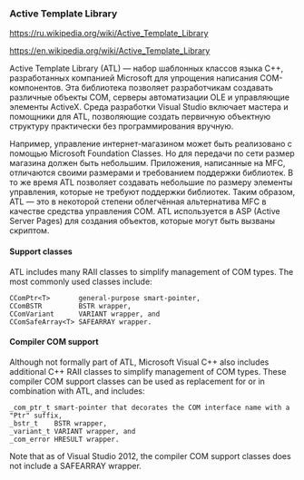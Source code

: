 ### Active Template Library

https://ru.wikipedia.org/wiki/Active_Template_Library

https://en.wikipedia.org/wiki/Active_Template_Library

Active Template Library (ATL) — набор шаблонных классов языка C++, разработанных компанией Microsoft для упрощения написания COM-компонентов. Эта библиотека позволяет разработчикам создавать различные объекты COM, серверы автоматизации OLE и управляющие элементы ActiveX. Среда разработки Visual Studio включает мастера и помощники для ATL, позволяющие создать первичную объектную структуру практически без программирования вручную.

Например, управление интернет-магазином может быть реализовано с помощью Microsoft Foundation Classes. Но для передачи по сети размер магазина должен быть небольшим. Приложения, написанные на MFC, отличаются своими размерами и требованием поддержки библиотек. В то же время ATL позволяет создавать небольшие по размеру элементы управления, которые не требуют поддержки библиотек. Таким образом, ATL — это в некоторой степени облегчённая альтернатива MFC в качестве средства управления COM. ATL используется в ASP (Active Server Pages) для создания объектов, которые могут быть вызваны скриптом.

#### Support classes

ATL includes many RAII classes to simplify management of COM types. The most commonly used classes include:

```
CComPtr<T>       general-purpose smart-pointer,
CComBSTR         BSTR wrapper,
CComVariant      VARIANT wrapper, and
CComSafeArray<T> SAFEARRAY wrapper.
```

#### Compiler COM support

Although not formally part of ATL, Microsoft Visual C++ also includes additional C++ RAII classes to simplify management of COM types. These compiler COM support classes can be used as replacement for or in combination with ATL, and includes:

```
_com_ptr_t smart-pointer that decorates the COM interface name with a "Ptr" suffix,
_bstr_t    BSTR wrapper,
_variant_t VARIANT wrapper, and
_com_error HRESULT wrapper.
```

Note that as of Visual Studio 2012, the compiler COM support classes does not include a SAFEARRAY wrapper.